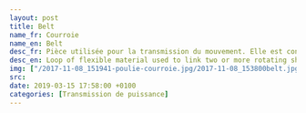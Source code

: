 ```yaml
---
layout: post
title: Belt
name_fr: Courroie
name_en: Belt
desc_fr: Pièce utilisée pour la transmission du mouvement. Elle est construite dans un matériau souple. Elle est entraînée par et entraîne elle-même des poulies.
desc_en: Loop of flexible material used to link two or more rotating shafts mechanically, most often parallel. Belts may be used as a source of motion, to transmit power efficiently, or to track relative movement. Belts are looped over pulleys and may have a twist between the pulleys, and the shafts need not be parallel.
img: ["/2017-11-08_151941-poulie-courroie.jpg/2017-11-08_153800belt.jpg"]
src: 
date: 2019-03-15 17:58:00 +0100
categories: [Transmission de puissance]
---
```

